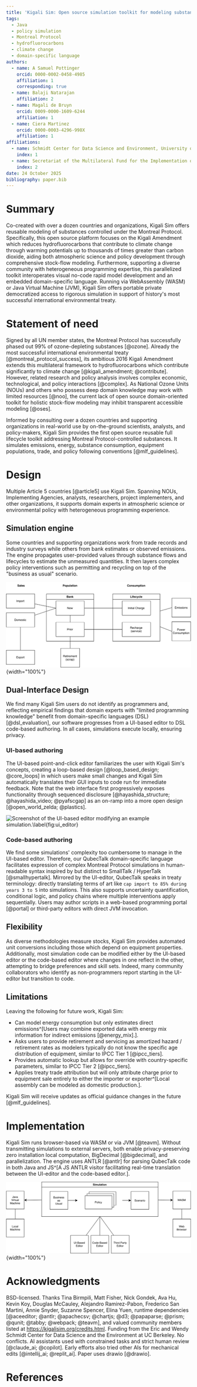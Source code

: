 ```yaml
---
title: 'Kigali Sim: Open source simulation toolkit for modeling substances and policies related to the Montreal Protocol'
tags:
  - Java
  - policy simulation
  - Montreal Protocol
  - hydrofluorocarbons
  - climate change
  - domain-specific language
authors:
  - name: A Samuel Pottinger
    orcid: 0000-0002-0458-4985
    affiliation: 1
    corresponding: true
  - name: Balaji Natarajan
    affiliation: 2
  - name: Magali de Bruyn
    orcid: 0009-0000-1609-6244
    affiliation: 1
  - name: Ciera Martinez
    orcid: 0000-0003-4296-998X
    affiliation: 1
affiliations:
  - name: Schmidt Center for Data Science and Environment, University of California, Berkeley, California, United States of America
    index: 1
  - name: Secretariat of the Multilateral Fund for the Implementation of the Montreal Protocol, United Nations Environment Programme
    index: 2
date: 24 October 2025
bibliography: paper.bib
---
```


# Summary
Co-created with over a dozen countries and organizations, Kigali Sim offers reusable modeling of substances controlled under the Montreal Protocol. Specifically, this open source platform focuses on the Kigali Amendment which reduces hydrofluorocarbons that contribute to climate change through warming potentials up to thousands of times greater than carbon dioxide, aiding both atmospheric science and policy development through comprehensive stock-flow modeling. Furthermore, supporting a diverse community with heterogeneous programming expertise, this parallelized toolkit interoperates visual no-code rapid model development and an embedded domain-specific language. Running via WebAssembly (WASM) or Java Virtual Machine (JVM), Kigali Sim offers portable private democratized access to rigorous simulation in support of history's most successful international environmental treaty.

# Statement of need
Signed by all UN member states, the Montreal Protocol has successfully phased out 99% of ozone-depleting substances [@ozone]. Already the most successful international environmental treaty [@montreal_protocol_success], its ambitious 2016 Kigali Amendment extends this multilateral framework to hydrofluorocarbons which contribute significantly to climate change [@kigali_amendment; @contribute]. However, related research and policy analysis involves complex economic, technological, and policy interactions [@complex]. As National Ozone Units (NOUs) and others who possess deep domain knowledge may work with limited resources [@noo], the current lack of open source domain-oriented toolkit for holistic stock-flow modeling may inhibit transparent accessible modeling [@oses].

Informed by consulting over a dozen countries and supporting organizations in real-world use by on-the-ground scientists, analysts, and policy-makers, Kigali Sim provides the first open source reusable full lifecycle toolkit addressing Montreal Protocol-controlled substances. It simulates emissions, energy, substance consumption, equipment populations, trade, and policy following conventions [@mlf_guidelines].

# Design
Multiple Article 5 countries [@article5] use Kigali Sim. Spanning NOUs, Implementing Agencies, analysts, researchers, project implementers, and other organizations, it supports domain experts in atmospheric science or environmental policy with heterogeneous programming experience.

## Simulation engine
Some countries and supporting organizations work from trade records and industry surveys while others from bank estimates or observed emissions. The engine propagates user-provided values through substance flows and lifecycles to estimate the unmeasured quantities. It then layers complex policy interventions such as permitting and recycling on top of the "business as usual" scenario.

![Diagram showing data flow through Kigali Sim simulation engine from input data (trade records, bank estimates, or equipment surveys) through stock-flow calculations to output metrics.\label{fig:architecture}](KigaliEngine.svg){width="100%"}

## Dual-Interface Design
We find many Kigali Sim users do not identify as programmers and, reflecting empirical findings that domain experts with "limited programming knowledge" benefit from domain-specific languages (DSL) [@dsl_evaluation], our software progresses from a UI-based editor to DSL code-based authoring. In all cases, simulations execute locally, ensuring privacy.

### UI-based authoring
The UI-based point-and-click editor familiarizes the user with Kigali Sim's concepts, creating a loop-based design [@loop_based_design; @core_loops] in which users make small changes and Kigali Sim automatically translates their GUI inputs to code run for immediate feedback. Note that the web interface first progressively exposes functionality through sequenced disclosure [@hayashida_structure; @hayashida_video; @pyafscgap] as an on-ramp into a more open design [@open_world_zelda; @plastics].

![Screenshot of the UI-based editor modifying an example simulation.\label{fig:ui_editor}](KigaliEditor.png)

### Code-based authoring
We find some simulations' complexity too cumbersome to manage in the UI-based editor. Therefore, our QubecTalk domain-specific language facilitates expression of complex Montreal Protocol simulations in human-readable syntax inspired by but distinct to SmallTalk / HyperTalk [@smallhypertalk]. Mirrored by the UI-editor, QubecTalk speaks in treaty terminology: directly translating terms of art like `cap import to 85% during years 3 to 5` into simulations. This also supports uncertainty quantification, conditional logic, and policy chains where multiple interventions apply sequentially. Users may author scripts in a web-based programming portal [@portal] or third-party editors with direct JVM invocation.

## Flexibility
As diverse methodologies measure stocks, Kigali Sim provides automated unit conversions including those which depend on equipment properties. Additionally, most simulation code can be modified either by the UI-based editor or the code-based editor where changes in one reflect in the other, attempting to bridge preferences and skill sets. Indeed, many community collaborators who identify as non-programmers report starting in the UI-editor but transition to code.

## Limitations
Leaving the following for future work, Kigali Sim:

 - Can model energy consumption but only estimates direct emissions^[Users may combine exported data with energy mix information for indirect emissions [@energy_mix].].
 - Asks users to provide retirement and servicing as amortized hazard / retirement rates as modelers typically do not know the specific age distribution of equipment, similar to IPCC Tier 1 [@ipcc_tiers].
 - Provides automatic lookup but allows for override with country-specific parameters, similar to IPCC Tier 2 [@ipcc_tiers].
 - Applies treaty trade attribution but will only attribute charge prior to equipment sale entirely to either the importer or exporter^[Local assembly can be modeled as domestic production.].

Kigali Sim will receive updates as official guidance changes in the future [@mlf_guidelines].

# Implementation
Kigali Sim runs browser-based via WASM or via JVM [@teavm]. Without transmitting simulations to external servers, both enable privacy-preserving zero installation local computation, BigDecimal [@bigdecimal], and parallelization. The engine uses ANTLR [@antlr] for parsing QubecTalk code in both Java and JS^[A JS ANTLR visitor facilitating real-time translation between the UI-editor and the code-based editor.].

![Diagram describing multi-modal execution in which simulations run across different platforms.\label{fig:execution}](KigaliExecution.svg){width="100%"}

# Acknowledgments
BSD-licensed. Thanks Tina Birmpili, Matt Fisher, Nick Gondek, Ava Hu, Kevin Koy, Douglas McCauley, Alejandro Ramirez-Pabon, Frederico San Martini, Annie Snyder, Suzanne Spencer, Elina Yuen, runtime dependencies [@aceeditor; @antlr; @apachecsv; @chartjs; @d3; @papaparse; @prism; @qunit; @tabby; @webpack; @teavm], and valued community members listed at https://kigalisim.org/credits.html. Funding from the Eric and Wendy Schmidt Center for Data Science and the Environment at UC Berkeley. No conflicts. AI assistants used with constrained tasks and strict human review [@claude_ai; @copilot]. Early efforts also tried other AIs for mechanical edits [@intellij_ai; @replit_ai]. Paper uses drawio [@drawio].

# References

